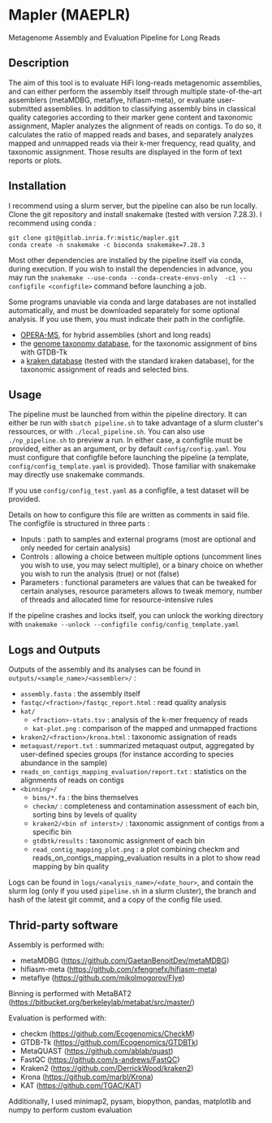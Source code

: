 # Mapler (MAEPLR)
Metagenome Assembly and Evaluation Pipeline for Long Reads


## Description
The aim of this tool is to evaluate HiFi long-reads metagenomic assemblies, and can either perform the assembly itself through multiple state-of-the-art assemblers (metaMDBG, metaflye, hifiasm-meta), or evaluate user-submitted assemblies. In addition to classifying assembly bins in classical quality categories according to their marker gene content and taxonomic assignment, Mapler analyzes the alignment of reads on contigs. To do so, it calculates the ratio of mapped reads and bases, and separately analyzes mapped and unmapped reads via their k-mer frequency, read quality, and taxonomic assignment. Those results are displayed in the form of text reports or plots.


## Installation
I recommend using a slurm server, but the pipeline can also be run locally.
Clone the git repository and install snakemake (tested with version 7.28.3). I recommend using conda :
```
git clone git@gitlab.inria.fr:mistic/mapler.git
conda create -n snakemake -c bioconda snakemake=7.28.3
```

Most other dependencies are installed by the pipeline itself via conda, during execution. If you wish to install the dependencies in advance, you may run the `snakemake --use-conda --conda-create-envs-only  -c1 --configfile <configfile>` command before launching a job.

Some programs unaviable via conda and large databases are not installed automatically, and must be downloaded separately for some optional analysis. If you use them, you must indicate their path in the configfile.
- [OPERA-MS](https://github.com/CSB5/OPERA-MS),  for hybrid assemblies (short and long reads)
- the [genome taxonomy database](https://gtdb.ecogenomic.org/), for the taxonomic assignment of bins with GTDB-Tk
- a [kraken database](https://benlangmead.github.io/aws-indexes/k2) (tested with the standard kraken database), for the taxonomic assignment of reads and selected bins.


## Usage
The pipeline must be launched from within the pipeline directory. It can either be run with `sbatch pipeline.sh` to take advantage of a slurm cluster's ressources, or with `./local_pipeline.sh`. You can also use `./np_pipeline.sh` to preview a run. In either case, a configfile must be provided, either as an argument, or by default `config/config.yaml`. You must configure that configfile before launching the pipeline (a template, `config/config_template.yaml` is provided). Those familiar with snakemake may directly use snakemake commands.

If you use `config/config_test.yaml` as a configfile, a test dataset will be provided.

Details on how to configure this file are written as comments in said file. The configfile is structured in three parts :
- Inputs : path to samples and external programs (most are optional and only needed for certain analysis)
- Controls : allowing a choice between multiple options (uncomment lines you wish to use, you may select multiple), or a binary choice on whether you wish to run the analysis (true) or not (false)
- Parameters : functional parameters are values that can be tweaked for certain analyses, resource parameters allows to tweak memory, number of threads and allocated time for resource-intensive rules
  
If the pipeline crashes and locks itself, you can unlock the working directory with `snakemake --unlock --configfile config/config_template.yaml`


## Logs and Outputs
Outputs of the assembly and its analyses can be found in `outputs/<sample_name>/<assembler>/` :
- `assembly.fasta` : the assembly itself
- `fastqc/<fraction>/fastqc_report.html` : read quality analysis
- `kat/`
   - `<fraction>-stats.tsv` : analysis of the k-mer frequency of reads
   - `kat-plot.png` : comparison of the mapped and unmapped fractions
- `kraken2/<fraction>/krona.html` : taxonomic assignation of reads
- `metaquast/report.txt` : summarized metaquast output, aggregated by user-defined species groups (for instance according to species abundance in the sample)
- `reads_on_contigs_mapping_evaluation/report.txt` : statistics on the alignments of reads on contigs
- `<binning>/`
   - `bins/*.fa` : the bins themselves
   - `checkm/` : completeness and contamination assessment of each bin, sorting bins by levels of quality
   - `kraken2/<bin of interst>/` : taxonomic assignment of contigs from a specific bin
   - `gtdbtk/results` : taxonomic assignment of each bin
   - `read_contig_mapping_plot.png` : a plot combining checkm and reads_on_contigs_mapping_evaluation results in a plot to show read mapping by bin quality


Logs can be found in `logs/<analysis_name>/<date_hour>`, and contain the slurm log (only if you used `pipeline.sh` in a slurm cluster), the branch and hash of the latest git commit, and a copy of the config file used.
   
## Thrid-party software
Assembly is performed with:
- metaMDBG (https://github.com/GaetanBenoitDev/metaMDBG)
- hifiasm-meta (https://github.com/xfengnefx/hifiasm-meta)
- metaflye (https://github.com/mikolmogorov/Flye)

Binning is performed with MetaBAT2 (https://bitbucket.org/berkeleylab/metabat/src/master/)

Evaluation is performed with:
- checkm (https://github.com/Ecogenomics/CheckM)
- GTDB-Tk (https://github.com/Ecogenomics/GTDBTk)
- MetaQUAST (https://github.com/ablab/quast)
- FastQC (https://github.com/s-andrews/FastQC)
- Kraken2 (https://github.com/DerrickWood/kraken2)
- Krona (https://github.com/marbl/Krona)
- KAT (https://github.com/TGAC/KAT)

Additionally, I used minimap2, pysam, biopython, pandas, matplotlib and numpy to perform custom evaluation



